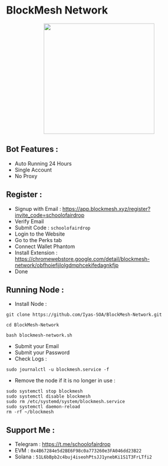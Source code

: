 # BlockMesh Network

<p align="center">
  <img height="300" height="auto" src="https://github.com/SchoolOfAirdrop/Files/blob/main/photo_2024-11-24_03-14-44.jpg">
</p>

## Bot Features :
- Auto Running 24 Hours
- Single Account
- No Proxy

## Register :
- Signup with Email : https://app.blockmesh.xyz/register?invite_code=schoolofairdrop
- Verify Email
- Submit Code : `schoolofairdrop`
- Login to the Website
- Go to the Perks tab
- Connect Wallet Phantom
- Install Extension : https://chromewebstore.google.com/detail/blockmesh-network/obfhoiefijlolgdmphcekifedagnkfjp
- Done

## Running Node :
- Install Node :
```
git clone https://github.com/Iyas-SOA/BlockMesh-Network.git
```
```
cd BlockMesh-Network
```
```
bash blockmesh-network.sh
```
- Submit your Email
- Submit your Password
- Check Logs :
```
sudo journalctl -u blockmesh.service -f
```
- Remove the node if it is no longer in use :
```
sudo systemctl stop blockmesh
sudo systemctl disable blockmesh
sudo rm /etc/systemd/system/blockmesh.service
sudo systemctl daemon-reload
rm -rf ~/blockmesh
```

## Support Me :
- Telegram : https://t.me/schoolofairdrop
- EVM : `0x4B67284e5d2BE6F98c0a773260e3FA046dd23B22`
- Solana : `51L6bBpb2c4buj4iseohPtsJJ1ynebKi1S1T3FrLTfi2`
